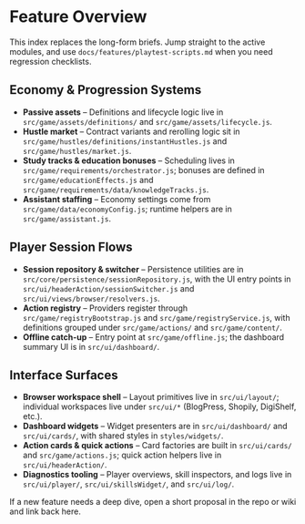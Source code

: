 # Feature Overview

This index replaces the long-form briefs. Jump straight to the active modules, and use `docs/features/playtest-scripts.md` when you need regression checklists.

## Economy & Progression Systems
- **Passive assets** – Definitions and lifecycle logic live in `src/game/assets/definitions/` and `src/game/assets/lifecycle.js`.
- **Hustle market** – Contract variants and rerolling logic sit in `src/game/hustles/definitions/instantHustles.js` and `src/game/hustles/market.js`.
- **Study tracks & education bonuses** – Scheduling lives in `src/game/requirements/orchestrator.js`; bonuses are defined in `src/game/educationEffects.js` and `src/game/requirements/data/knowledgeTracks.js`.
- **Assistant staffing** – Economy settings come from `src/game/data/economyConfig.js`; runtime helpers are in `src/game/assistant.js`.

## Player Session Flows
- **Session repository & switcher** – Persistence utilities are in `src/core/persistence/sessionRepository.js`, with the UI entry points in `src/ui/headerAction/sessionSwitcher.js` and `src/ui/views/browser/resolvers.js`.
- **Action registry** – Providers register through `src/game/registryBootstrap.js` and `src/game/registryService.js`, with definitions grouped under `src/game/actions/` and `src/game/content/`.
- **Offline catch-up** – Entry point at `src/game/offline.js`; the dashboard summary UI is in `src/ui/dashboard/`.

## Interface Surfaces
- **Browser workspace shell** – Layout primitives live in `src/ui/layout/`; individual workspaces live under `src/ui/*` (BlogPress, Shopily, DigiShelf, etc.).
- **Dashboard widgets** – Widget presenters are in `src/ui/dashboard/` and `src/ui/cards/`, with shared styles in `styles/widgets/`.
- **Action cards & quick actions** – Card factories are built in `src/ui/cards/` and `src/game/actions.js`; quick action helpers live in `src/ui/headerAction/`.
- **Diagnostics tooling** – Player overviews, skill inspectors, and logs live in `src/ui/player/`, `src/ui/skillsWidget/`, and `src/ui/log/`.

If a new feature needs a deep dive, open a short proposal in the repo or wiki and link back here.
